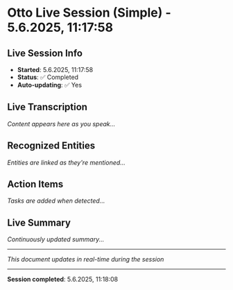 # Otto Live Session (Simple) - 5.6.2025, 11:17:58

## Live Session Info
- **Started**: 5.6.2025, 11:17:58
- **Status**: ✅ Completed
- **Auto-updating**: ✅ Yes

## Live Transcription
*Content appears here as you speak...*

## Recognized Entities
*Entities are linked as they're mentioned...*

## Action Items
*Tasks are added when detected...*

## Live Summary
*Continuously updated summary...*

---
*This document updates in real-time during the session*


---
**Session completed**: 5.6.2025, 11:18:08